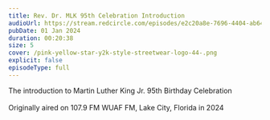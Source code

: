 ```yaml
---
title: Rev. Dr. MLK 95th Celebration Introduction
audioUrl: https://stream.redcircle.com/episodes/e2c20a8e-7696-4404-ab64-7e1b4467a1c1/stream.mp3
pubDate: 01 Jan 2024
duration: 00:20:38
size: 5
cover: /pink-yellow-star-y2k-style-streetwear-logo-44-.png
explicit: false
episodeType: full
---
```

The introduction to Martin Luther King Jr. 95th Birthday Celebration\
\
Originally aired on 107.9 FM WUAF FM, Lake City, Florida in 2024